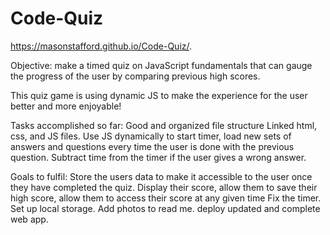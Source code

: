 # Code-Quiz

 https://masonstafford.github.io/Code-Quiz/.

Objective: make a timed quiz on JavaScript fundamentals that can gauge the progress of the user by comparing previous high scores.

This quiz game is using dynamic JS to make the experience for the user better and more enjoyable!

Tasks accomplished so far: 
Good and organized file structure
Linked html, css, and JS files.
Use JS dynamically to start timer, load new sets of answers and questions every time the user is done with the previous question.
Subtract time from the timer if the user gives a wrong answer.

Goals to fulfil: 
Store the users data to make it accessible to the user once they have completed the quiz.
Display their score, allow them to save their high score, allow them to access their score at any given time
Fix the timer.
Set up local storage.
Add photos to read me.
deploy updated and complete web app.
